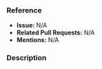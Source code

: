 ### Reference
[help]: # (Include any needed link related with this pull request)
* **Issue:** N/A
* **Related Pull Requests:** N/A
* **Mentions:** N/A

### Description
[help]: # (Provide a description of the changes proposed in the pull request)

